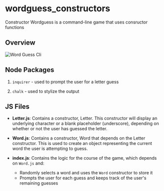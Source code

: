 # wordguess_constructors
Constructor Wordguess is a command-line game that uses consructor functions

## Overview

![Word Guess Cli](https://media.giphy.com/media/US6W05LGYHi8ouVjI8/giphy.gif)


## Node Packages

1. `inquirer` - used to prompt the user for a letter guess

2. `chalk` - used to stylize the output


## JS Files

* **Letter.js**: Contains a constructor, Letter. This constructor will display an underlying character or a blank placeholder (underscore), depending on whether or not the user has guessed the letter. 

* **Word.js**: Contains a constructor, Word that depends on the Letter constructor. This is used to create an object representing the current word the user is attempting to guess. 

* **index.js**: Contains the logic for the course of the game, which depends on `Word.js` and:

  * Randomly selects a word and uses the `Word` constructor to store it
  * Prompts the user for each guess and keeps track of the user's remaining guesses
